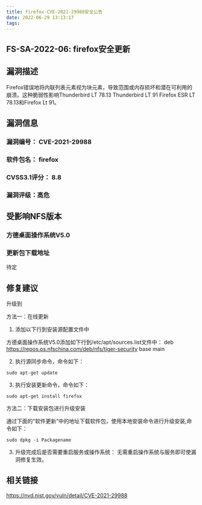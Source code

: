 ```yaml
---
title: firefox-CVE-2021-29988安全公告
date: 2022-06-29 13:13:17
tags:
---
```

## FS-SA-2022-06: firefox安全更新

## 漏洞描述

Firefox错误地将内联列表元素视为块元素，导致范围或内存损坏和潜在可利用的崩溃。这种脆弱性影响Thunderbird LT 78.13 Thunderbird LT 91 Firefox ESR LT 78.13和Firefox Lt 91。

## 漏洞信息

###    漏洞编号： CVE-2021-29988

###    软件包名： firefox

###    CVSS3.1评分： 8.8

###    漏洞评级：高危

## 受影响NFS版本

###    方德桌面操作系统V5.0

### 更新包下载地址

待定

## 修复建议

升级到 

方法一：在线更新

1. 添加以下行到安装源配置文件中

方德桌面操作系统V5.0添加如下行到/etc/apt/sources.list文件中：
deb https://repos.os.nfschina.com/deb/nfs/tiger-security base main

2. 执行源同步命令，命令如下：

```
sudo apt-get update
```

3. 执行安装更新命令，命令如下：

```
sudo apt-get install firefox
```

方法二：下载安装包进行升级安装

通过下面的“软件更新”中的地址下载软件包，使用本地安装命令进行升级安装,命令如下：

```
sudo dpkg -i Packagename
```

3. 升级完成后是否需要重启服务或操作系统：
   无需重启操作系统与服务即可使漏洞修复生效。

## 相关链接

https://nvd.nist.gov/vuln/detail/CVE-2021-29988
